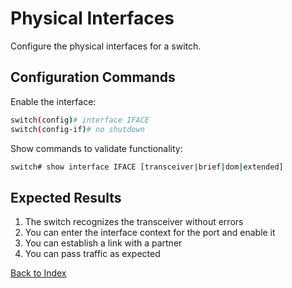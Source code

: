 # Physical Interfaces 

Configure the physical interfaces for a switch.

## Configuration Commands

Enable the interface: 

```bash
switch(config)# interface IFACE
switch(config-if)# no shutdown
```

Show commands to validate functionality:  

```bash
switch# show interface IFACE [transceiver|brief|dom|extended]
```

## Expected Results 

1. The switch recognizes the transceiver without errors
2. You can enter the interface context for the port and enable it
3. You can establish a link with a partner
4. You can pass traffic as expected 

[Back to Index](index_aruba.md)